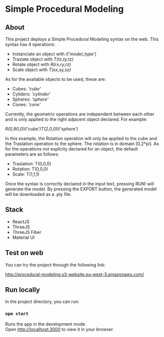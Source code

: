 # Simple Procedural Modeling

## About

This project deploys a Simple Procedural Modeling syntax on the web. This syntax has 4 operations:

- Instanciate an object with *I('model_type')*
- Traslate object with *T(tx,ty,tz)*
- Rotate object with *R(rx,ry,rz)*
- Scale object with *T(sx,sy,sz)*

As for the available objects to be used, these are:
 - Cubes: *'cube'*
 - Cyliders: *'cylinder'*
 - Spheres: *'sphere'*
 - Cones: *'cone'*

Currently, the geometric operations are independent between each other and is only applied to the right adjacent object declared. For example:

*R(0,90,0)I('cube')T(2,0,0)I('sphere')*

In this example, the Rotation operation will only be applied to the cube and the Traslation operation to the sphere. The rotation is in domain [0,2*pi]. As for the operations not explicity declared for an object, the default parameters are as follows:

- Traslation: T(0,0,0)
- Rotation: T(0,0,0)
- Scale: T(1,1,1)

Once the syntax is correctly declared in the input text, pressing RUN! will generate the model. By pressing the EXPORT button, the generated model will be downloaded as a .ply file.

## Stack

- ReactJS
- ThreeJS
- ThreeJS Fiber
- Material UI

## Test on web

You can try the project through the following link:

http://procedural-modeling.s3-website.eu-west-3.amazonaws.com/

## Run locally

In the project directory, you can run:

### `npm start`

Runs the app in the development mode.\
Open [http://localhost:3000](http://localhost:3000) to view it in your browser.

